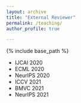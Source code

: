 ```yaml
---
layout: archive
title: "External Reviewer"
permalink: /teaching/
author_profile: true

---
```


{% include base_path %}

* IJCAI 2020
* ECML 2020
* NeurIPS 2020
* ICCV 2021
* BMVC 2021
* NeurIPS 2021
